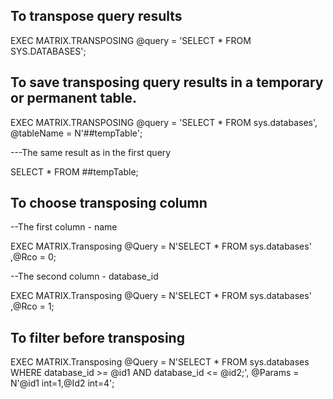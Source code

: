 ## To transpose query results
EXEC MATRIX.TRANSPOSING
     @query = 'SELECT * FROM SYS.DATABASES';

## To save transposing query results in a temporary or permanent table.
EXEC MATRIX.TRANSPOSING
     @query = 'SELECT * FROM sys.databases',
     @tableName = N'##tempTable';
     
---The same result as in the first query

SELECT *
FROM ##tempTable;

## To choose transposing column
--The first column - name

EXEC MATRIX.Transposing @Query = N'SELECT * FROM sys.databases'
				   ,@Rco = 0;
				   
--The second column - database_id

EXEC MATRIX.Transposing @Query = N'SELECT * FROM sys.databases'
				   ,@Rco = 1;


## To filter before transposing

EXEC MATRIX.Transposing
     @Query = N'SELECT * FROM sys.databases WHERE database_id >= @id1 AND database_id <= @id2;',
     @Params = N'@id1 int=1,@Id2 int=4';
